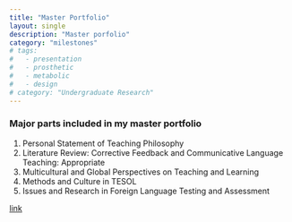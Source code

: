 ```yaml
---
title: "Master Portfolio"
layout: single
description: "Master porfolio"
category: "milestones"
# tags:
#   - presentation
#   - prosthetic
#   - metabolic
#   - design
# category: "Undergraduate Research"
---
```


### Major parts included in my master portfolio
1. Personal Statement of Teaching Philosophy
2. Literature Review: Corrective Feedback and Communicative Language Teaching: Appropriate
3. Multicultural and Global Perspectives on Teaching and Learning
4. Methods and Culture in TESOL
5. Issues and Research in Foreign Language Testing and Assessment

[link](https://docs.google.com/document/d/1TNkf0cL7IZgycsYSSfLF462pyykGMxAcVHaKy-rzfLE/edit?usp=sharing)
